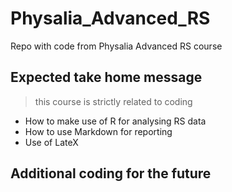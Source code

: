 # Physalia_Advanced_RS
Repo with code from Physalia Advanced RS course

## Expected take home message

> this course is strictly related to coding

+ How to make use of R for analysing RS data
+ How to use Markdown for reporting
+ Use of LateX

## Additional coding for the  future


